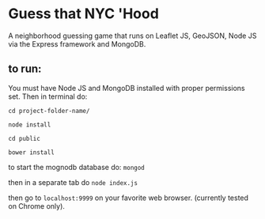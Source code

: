 # Guess that NYC 'Hood
A neighborhood guessing game that runs on Leaflet JS, GeoJSON, Node JS via the Express framework and MongoDB.

## to run:
You must have Node JS and MongoDB installed with proper permissions set.
Then in terminal do: 

`cd project-folder-name/`

`node install`

`cd public`

`bower install`

to start the mognodb database do: `mongod`

then in a separate tab do `node index.js`

then go to `localhost:9999` on your favorite web browser. (currently tested on Chrome only).